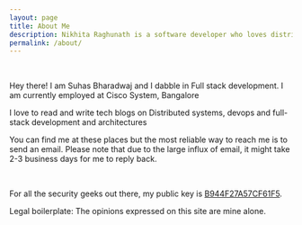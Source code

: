 ```yaml
---
layout: page
title: About Me
description: Nikhita Raghunath is a software developer who loves distributed systems and open source.
permalink: /about/
---
```

<br>


Hey there! I am Suhas Bharadwaj and I dabble in Full stack development. I am currently employed at Cisco System, Bangalore

I love to read and write tech blogs on Distributed systems, devops and full-stack development and architectures

You can find me at these places but the most reliable way to reach me is to send an email. Please note that due to the large influx of email, it might take 2-3 business days for me to reply back.

<div align="center">
<p>
<a href="mailto:suhaspbharadwaj@gmail.com"><i class="fa fa-envelope-o fa-fw" aria-hidden="true" style="font-size:40px;color:#2980b9"></i></a>
&nbsp; &nbsp; &nbsp;
<a href="https://github.com/suhas-p-bharadwaj"><i class="fa fa-github" aria-hidden="true" style="font-size:40px;color:#2980b9"></i></a>
&nbsp; &nbsp; &nbsp;
<a href="https://twitter.com/readfead"><i class="fa fa-twitter" aria-hidden="true" style="font-size:40px;color:#2980b9"></i></a>
&nbsp; &nbsp; &nbsp;
<a href="https://www.linkedin.com/in/suhas-bharadwaj-ab06b638/"><i class="fa fa-linkedin" aria-hidden="true" style="font-size:40px;color:#2980b9"></i></a>
&nbsp; &nbsp; &nbsp;
</p>
</div>

For all the security geeks out there, my public key is [B944F27A57CF61F5](https://keybase.io/nikhita).

Legal boilerplate: The opinions expressed on this site are mine alone.
